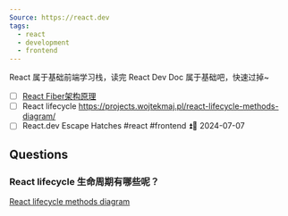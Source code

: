 ```yaml
---
Source: https://react.dev
tags:
  - react
  - development
  - frontend
---
```

React 属于基础前端学习栈，读完 React Dev Doc 属于基础吧，快速过掉~

- [ ] [React Fiber架构原理](https://segmentfault.com/a/1190000041965895#item-3) 
- [ ] React lifecycle https://projects.wojtekmaj.pl/react-lifecycle-methods-diagram/
- [ ] React.dev Escape Hatches #react #frontend ⏫📅 2024-07-07 

## Questions
### React lifecycle 生命周期有哪些呢？

[React lifecycle methods diagram](https://projects.wojtekmaj.pl/react-lifecycle-methods-diagram/)

